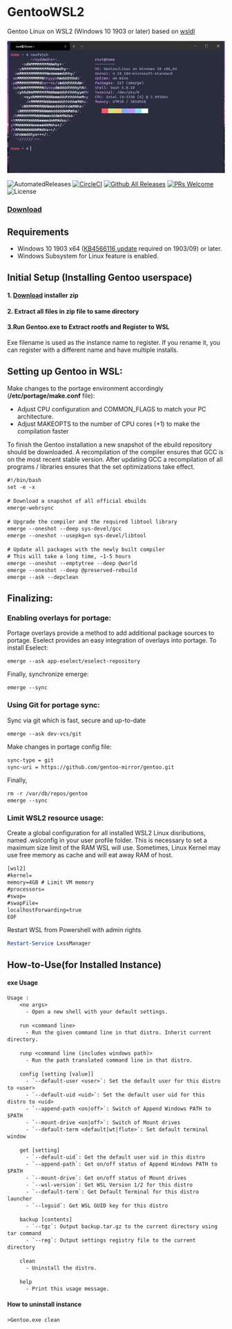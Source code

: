 # GentooWSL2
Gentoo Linux on WSL2 (Windows 10 1903 or later)
based on [wsldl](https://github.com/yuk7/wsldl)

![screenshot](https://github.com/VPraharsha03/GentooWSL2/blob/main/img/screenshot.jpg?raw=true)

![AutomatedReleases](https://img.shields.io/badge/-Automated%20Releases-success?logo=circleci&style=plastic)
[![CircleCI](https://img.shields.io/badge/-PASSED-brightgreen?logo=circleci)](https://circleci.com/gh/VPraharsha03/GentooWSL2)
[![Github All Releases](http://img.shields.io/github/downloads/VPraharsha03/GentooWSL2/total.svg?style=flat-square)](https://github.com/VPraharsha03/GentooWSL2/releases/latest)
[![PRs Welcome](https://img.shields.io/badge/PRs-welcome-brightgreen.svg?style=flat-square)](http://makeapullrequest.com)
![License](https://img.shields.io/github/license/yuk7/AlpineWSL.svg?style=flat-square)

### [Download](https://github.com/VPraharsha03/GentooWSL2/releases)


## Requirements
* Windows 10 1903 x64 ([KB4566116 update](https://www.catalog.update.microsoft.com/Search.aspx?q=KB4566116) required on 1903/09) or later.
* Windows Subsystem for Linux feature is enabled.

## Initial Setup (Installing Gentoo userspace)
#### 1. [Download](https://github.com/VPraharsha03/GentooWSL2/releases) installer zip

#### 2. Extract all files in zip file to same directory

#### 3.Run Gentoo.exe to Extract rootfs and Register to WSL
Exe filename is used as the instance name to register.
If you rename it, you can register with a different name and have multiple installs.

## Setting up Gentoo in WSL:
Make changes to the portage environment accordingly (**/etc/portage/make.conf** file):
* Adjust CPU configuration and COMMON_FLAGS to match your PC architecture.
* Adjust MAKEOPTS to the number of CPU cores (+1) to make the compilation faster

To finish the Gentoo installation a new snapshot of the ebuild repository should be downloaded. A recompilation of the compiler ensures that GCC is on the most recent stable version. After updating GCC a recompilation of all programs / libraries ensures that the set optimizations take effect.

```shell
#!/bin/bash
set -e -x

# Download a snapshot of all official ebuilds
emerge-webrsync

# Upgrade the compiler and the required libtool library
emerge --oneshot --deep sys-devel/gcc
emerge --oneshot --usepkg=n sys-devel/libtool

# Update all packages with the newly built compiler
# This will take a long time, ~1-5 hours
emerge --oneshot --emptytree --deep @world
emerge --oneshot --deep @preserved-rebuild
emerge --ask --depclean
```

## Finalizing:

### Enabling overlays for portage:
Portage overlays provide a method to add additional package sources to portage. Eselect provides an easy integration of overlays into portage. 
To install Eselect:

```shell
emerge --ask app-eselect/eselect-repository
```

Finally, synchronize emerge: 

```shell
emerge --sync
```

### Using Git for portage sync:
Sync via git which is fast, secure and up-to-date
```shell
emerge --ask dev-vcs/git
```
Make changes in portage config file:
```shell
sync-type = git
sync-uri = https://github.com/gentoo-mirror/gentoo.git
```

Finally,
```shell
rm -r /var/db/repos/gentoo
emerge --sync
```

### Limit WSL2 resource usage:
Create a global configuration for all installed WSL2 Linux disributions, named .wslconfig in your user profile folder. This is necessary to set a maximum size limit of the RAM WSL will use. Sometimes, Linux Kernel may use free memory as cache and will eat away RAM of host. 

```dos
[wsl2]
#kernel=
memory=4GB # Limit VM memory
#processors=
#swap=
#swapFile=
localhostForwarding=true
EOF
``` 
Restart WSL from Powershell with admin rights
```powershell
Restart-Service LxssManager
```

## How-to-Use(for Installed Instance)
#### exe Usage
```dos
Usage :
    <no args>
      - Open a new shell with your default settings.

    run <command line>
      - Run the given command line in that distro. Inherit current directory.

    runp <command line (includes windows path)>
      - Run the path translated command line in that distro.

    config [setting [value]]
      - `--default-user <user>`: Set the default user for this distro to <user>
      - `--default-uid <uid>`: Set the default user uid for this distro to <uid>
      - `--append-path <on|off>`: Switch of Append Windows PATH to $PATH
      - `--mount-drive <on|off>`: Switch of Mount drives
      - `--default-term <default|wt|flute>`: Set default terminal window

    get [setting]
      - `--default-uid`: Get the default user uid in this distro
      - `--append-path`: Get on/off status of Append Windows PATH to $PATH
      - `--mount-drive`: Get on/off status of Mount drives
      - `--wsl-version`: Get WSL Version 1/2 for this distro
      - `--default-term`: Get Default Terminal for this distro launcher
      - `--lxguid`: Get WSL GUID key for this distro

    backup [contents]
      - `--tgz`: Output backup.tar.gz to the current directory using tar command
      - `--reg`: Output settings registry file to the current directory

    clean
      - Uninstall the distro.

    help
      - Print this usage message.
```


#### How to uninstall instance
```dos
>Gentoo.exe clean

```
